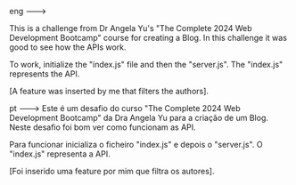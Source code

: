 eng --->

This is a challenge from Dr Angela Yu's "The Complete 2024 Web Development Bootcamp" course for creating a Blog.
In this challenge it was good to see how the APIs work.

  To work, initialize the "index.js" file and then the "server.js".
The "index.js" represents the API.

[A feature was inserted by me that filters the authors].

pt --->
Este é um desafio do curso "The Complete 2024 Web Development Bootcamp" da Dra Angela Yu para a criação de um Blog.
Neste desafio foi bom ver como funcionam as API.

 Para funcionar inicializa o ficheiro "index.js" e depois o "server.js".
O "index.js" representa a API.

[Foi inserido uma feature por mim que filtra os autores].
